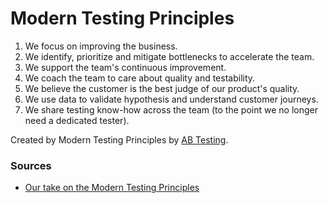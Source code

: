 # Modern Testing Principles

1. We focus on improving the business.
2. We identify, prioritize and mitigate bottlenecks to accelerate the team.
3. We support the team's continuous improvement.
4. We coach the team to care about quality and testability.
5. We believe the customer is the best judge of our product's quality.
6. We use data to validate hypothesis and understand customer journeys.
7. We share testing know-how across the team (to the point we no longer need a dedicated tester).

Created by Modern Testing Principles by [AB Testing](https://www.angryweasel.com/ABTesting/modern-testing-principles/).



### Sources

- [Our take on the Modern Testing Principles](https://agiletester.ca/our-take-on-the-principles-for-the-modern-agile-tester/)